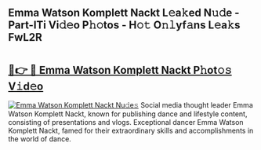 ## Emma Watson Komplett Nackt L𝚎a𝚔ed N𝚞𝚍e - Part-ITi Vi𝚍𝚎o P𝚑𝚘tos - H𝚘𝚝 O𝚗𝚕yf𝚊ns L𝚎a𝚔s FwL2R

# <h2><a href="http://kf4o0y2.oniu.top/?m=Emma+Watson+Komplett+Nackt">🔗👉 🔴 Emma Watson Komplett Nackt P𝚑ot𝚘𝚜 V𝚒d𝚎o</a></h2>

[![Emma Watson Komplett Nackt Nu𝚍e𝚜](https://i.imgur.com/0qMVB7G.gif)](http://kf4o0y2.oniu.top/?m=Emma+Watson+Komplett+Nackt)
Social media thought leader Emma Watson Komplett Nackt, known for publishing dance and lifestyle content, consisting of presentations and vlogs. Exceptional dancer Emma Watson Komplett Nackt, famed for their extraordinary skills and accomplishments in the world of dance.  
